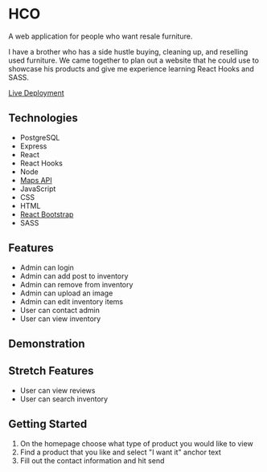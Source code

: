 # HCO

A web application for people who want resale furniture.

I have a brother who has a side hustle buying, cleaning up, and reselling used furniture. We came together to plan out a website that he could use to showcase his products and give me experience learning React Hooks and SASS.

[Live Deployment](https://hcofurniture.com/#home)

## Technologies

- PostgreSQL
- Express
- React
- React Hooks
- Node
- [Maps API](https://developers.google.com/maps)
- JavaScript
- CSS
- HTML
- [React Bootstrap](https://react-bootstrap.github.io/)
- SASS

## Features

- Admin can login
- Admin can add post to inventory
- Admin can remove from inventory
- Admin can upload an image
- Admin can edit inventory items
- User can contact admin
- User can view inventory

## Demonstration

## Stretch Features

- User can view reviews
- User can search inventory

## Getting Started

1. On the homepage choose what type of product you would like to view
2. Find a product that you like and select "I want it" anchor text
3. Fill out the contact information and hit send
